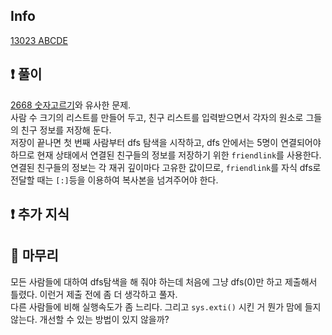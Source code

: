 ## Info
<a href="https://www.acmicpc.net/problem/13023" rel="nofollow">13023 ABCDE</a>

## ❗ 풀이
<a href="https://www.acmicpc.net/problem/2668" rel="nofollow">2668 숫자고르기</a>와 유사한 문제.  
사람 수 크기의 리스트를 만들어 두고, 친구 리스트를 입력받으면서 각자의 원소로 그들의 친구 정보를 저장해 둔다.  
저장이 끝나면 첫 번째 사람부터 dfs 탐색을 시작하고, dfs 안에서는 5명이 연결되어야 하므로 현재 상태에서 연결된 친구들의 정보를 저장하기 위한 `friendlink`를 사용한다. 연결된 친구들의 정보는 각 재귀 깊이마다 고유한 값이므로, `friendlink`를 자식 dfs로 전달할 때는 `[:]`등을 이용하여 복사본을 넘겨주어야 한다.

## ❗ 추가 지식


## 🙂 마무리
모든 사람들에 대하여 dfs탐색을 해 줘야 하는데 처음에 그냥 dfs(0)만 하고 제출해서 틀렸다. 이런거 제출 전에 좀 더 생각하고 풀자.  
다른 사람들에 비해 실행속도가 좀 느리다. 그리고 `sys.exti()` 시킨 거 뭔가 맘에 들지 않는다. 개선할 수 있는 방법이 있지 않을까?
